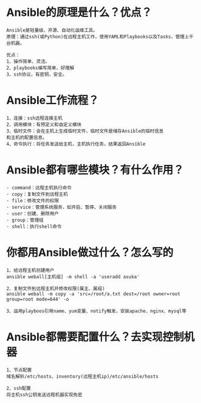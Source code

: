 # Ansible的原理是什么？优点？

```
Ansible是轻量级、开源、自动化运维工具。
原理：通过ssh(或Python)在远程主机工作，使用YAML和Playbooks以及Tasks，管理上千台机器。

优点：
1、操作简单、灵活。
2、playbooks编写简单，好理解
3、ssh协议，有密钥，安全。
```

# Ansible工作流程？

```
1、连接：ssh远程连接主机
2、调用模块：有预定义和自定义模块
3、临时文件：会在主机上生成临时文件，临时文件是储存Ansible的临时信息
和主机的配置信息。
4、命令执行：将任务发送给主机，主机执行任务，结果返回Ansible
```

# Ansible都有哪些模块？有什么作用？

```
- command：远程主机执行命令
- copy：复制文件到远程主机
- file：修改文件的权限
- service：管理系统服务，如开启、暂停、关闭服务
- user：创建、删除用户
- group：管理组
- shell：执行shell命令
```

# 你都用Ansible做过什么？怎么写的

```
1、给远程主机创建用户
ansible weball[主机组] -m shell -a 'useradd asuka'

2、复制文件到远程主机并修改权限(属主、属组)
ansible weball -m copy -a 'src=/root/a.txt dest=/root owner=root group=root mode=644' -o

3、运用playboos引用name、yum变量、notify触发，安装apache、nginx、mysql等
```

# Ansible都需要配置什么？去实现控制机器

```
1、节点配置
域名解析/etc/hosts、inventory(远程主机ip)/etc/ansible/hosts

2、ssh配置
将主机ssh公钥发送远程机器实现免密
```



